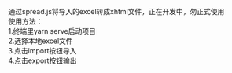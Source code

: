 通过spread.js将导入的excel转成xhtml文件，正在开发中，勿正式使用  
使用方法：  
1.终端里yarn serve启动项目  
2.选择本地excel文件  
3.点击import按钮导入  
4.点击export按钮输出  
